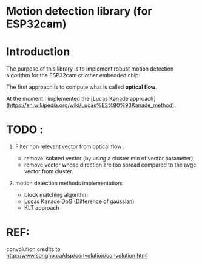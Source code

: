 # Motion detection library (for ESP32cam)


# Introduction

The purpose of this library is to implement robust motion detection algorithm for the ESP32cam or other embedded chip.

The first approach is to compute what is called **optical flow**. 

At the moment I implemented the [Lucas Kanade approach] (https://en.wikipedia.org/wiki/Lucas%E2%80%93Kanade_method).


# TODO : 

1. Filter non relevant vector from optical flow :
    - remove isolated vector (by using a cluster min of vector parameter)
    - remove vector whose direction are too spread compared to the avge vector from cluster.

2. motion detection methods implementation:
    - block matching algorithm
    - Lucas Kanade DoG (Difference of gaussian)
    - KLT approach



# REF:

convolution credits to  http://www.songho.ca/dsp/convolution/convolution.html
